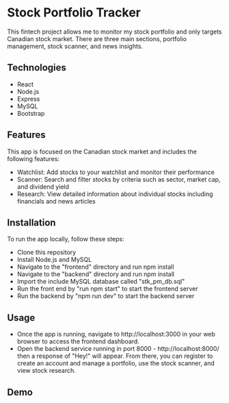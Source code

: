 # Stock Portfolio Tracker

This fintech project allows me to monitor my stock portfolio and only targets Canadian stock market. There are three main sections, portfolio management, stock scanner, and news insights.

## Technologies

- React
- Node.js
- Express
- MySQL
- Bootstrap

## Features

This app is focused on the Canadian stock market and includes the following features:
- Watchlist: Add stocks to your watchlist and monitor their performance
- Scanner: Search and filter stocks by criteria such as sector, market cap, and dividend yield
- Research: View detailed information about individual stocks including financials and news articles

## Installation

To run the app locally, follow these steps:
- Clone this repository
- Install Node.js and MySQL
- Navigate to the "frontend" directory and run npm install
- Navigate to the "backend" directory and run npm install
- Import the include MySQL database called "stk_pm_db.sql" 
- Run the front end by "run npm start" to start the frontend server
- Run the backend by "npm run dev" to start the backend server

## Usage
- Once the app is running, navigate to http://localhost:3000 in your web browser to access the frontend dashboard. 
- Open the backend service running in port 8000 - http://localhost:8000/ then a response of "Hey!" will appear. 
From there, you can register to create an account and manage a portfolio, use the stock scanner, and view stock research.

## Demo
<!-- Demo https://vimeo.com/802498892 -->
